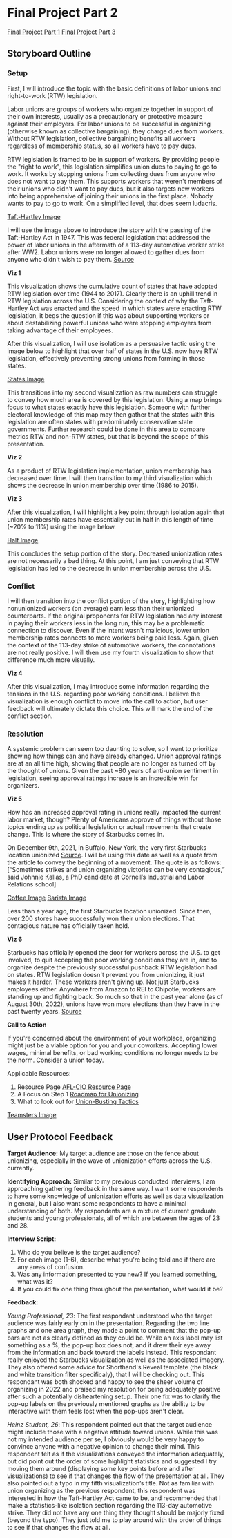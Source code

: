 # Final Project Part 2

[Final Project Part 1](/RachelF-Portfolio/final_project_RachelFrederiksen.html)
[Final Project Part 3](/RachelF-Portfolio/final_project_3_RachelFrederiksen.html)

## Storyboard Outline

### Setup

First, I will introduce the topic with the basic definitions of labor unions and right-to-work (RTW) legislation. 

Labor unions are groups of workers who organize together in support of their own interests, usually as a precautionary or protective measure against their employers. For labor unions to be successful in organizing (otherwise known as collective bargaining), they charge dues from workers. Without RTW legislation, collective bargaining benefits all workers regardless of membership status, so all workers have to pay dues. 

RTW legislation is framed to be in support of workers. By providing people the "right to work", this legislation simplifies union dues to paying to go to work. It works by stopping unions from collecting dues from anyone who does not want to pay them. This supports workers that weren't members of their unions who didn't want to pay dues, but it also targets new workers into being apprehensive of joining their unions in the first place. Nobody wants to pay to go to work. On a simplified level, that does seem ludacris. 

[Taft-Hartley Image](https://unsplash.com/photos/SYHi8oX0JC8)

I will use the image above to introduce the story with the passing of the Taft-Hartley Act in 1947. This was federal legislation that addressed the power of labor unions in the aftermath of a 113-day automotive worker strike after WW2. Labor unions were no longer allowed to gather dues from anyone who didn't wish to pay them. [Source](https://www.influencewatch.org/legislation/labor-management-relations-act-of-1947-taft-hartley-act/)

**Viz 1** 
<div class="flourish-embed flourish-chart" data-src="visualisation/11373594"><script src="https://public.flourish.studio/resources/embed.js"></script></div>

This visualization shows the cumulative count of states that have adopted RTW legislation over time (1944 to 2017). Clearly there is an uphill trend in RTW legislation across the U.S. Considering the context of why the Taft-Hartley Act was enacted and the speed in which states were enacting RTW legislation, it begs the question if this was about supporting workers or about destabilizing powerful unions who were stopping employers from taking advantage of their employees.

After this visualization, I will use isolation as a persuasive tactic using the image below to highlight that over half of states in the U.S. now have RTW legislation, effectively preventing strong unions from forming in those states. 

[States Image](https://unsplash.com/photos/hAJhORQHk94)

This transitions into my second visualization as raw numbers can struggle to convey how much area is covered by this legislation. Using a map brings focus to what states exactly have this legislation. Someone with further electoral knowledge of this map may then gather that the states with this legislation are often states with predominately conservative state governments. Further research could be done in this area to compare metrics RTW and non-RTW states, but that is beyond the scope of this presentation. 

**Viz 2** 
<div class="flourish-embed flourish-map" data-src="visualisation/11372048"><script src="https://public.flourish.studio/resources/embed.js"></script></div>

As a product of RTW legislation implementation, union membership has decreased over time. I will then transition to my third visualization which shows the decrease in union membership over time (1986 to 2015). 

**Viz 3** 
<div class="flourish-embed flourish-chart" data-src="visualisation/11373936"><script src="https://public.flourish.studio/resources/embed.js"></script></div>

After this visualization, I will highlight a key point through isolation again that union membership rates have essentially cut in half in this length of time (~20% to 11%) using the image below.

[Half Image](https://unsplash.com/photos/f8rG32kq9C4)

This concludes the setup portion of the story. Decreased unionization rates are not necessarily a bad thing. At this point, I am just conveying that RTW legislation has led to the decrease in union membership across the U.S. 

### Conflict

I will then transition into the conflict portion of the story, highlighting how nonunionized workers (on average) earn less than their unionized counterparts. If the original proponents for RTW legislation had any interest in paying their workers less in the long run, this may be a problematic connection to discover. Even if the intent wasn't malicious, lower union membership rates connects to more workers being paid less. Again, given the context of the 113-day strike of automotive workers, the connotations are not really positive. I will then use my fourth visualization to show that difference much more visually.

**Viz 4** 
<div class="flourish-embed flourish-chart" data-src="visualisation/11374068"><script src="https://public.flourish.studio/resources/embed.js"></script></div>

After this visualization, I may introduce some information regarding the tensions in the U.S. regarding poor working conditions. I believe the visualization is enough conflict to move into the call to action, but user feedback will ultimately dictate this choice. This will mark the end of the conflict section.

### Resolution

A systemic problem can seem too daunting to solve, so I want to prioritize showing how things can and have already changed. Union approval ratings are at an all time high, showing that people are no longer as turned off by the thought of unions. Given the past ~80 years of anti-union sentiment in legislation, seeing approval ratings increase is an incredible win for organizers.

**Viz 5**
<div class="flourish-embed flourish-chart" data-src="visualisation/11373153"><script src="https://public.flourish.studio/resources/embed.js"></script></div>

How has an increased approval rating in unions really impacted the current labor market, though? Plenty of Americans approve of things without those topics ending up as political legislation or actual movements that create change. This is where the story of Starbucks comes in. 

On December 9th, 2021, in Buffalo, New York, the very first Starbucks location unionized [Source](https://www.vox.com/recode/22825850/starbucks-union-first-organizing-vote-nlrb). I will be using this date as well as a quote from the article to convey the beginning of a movement. The quote is as follows: [“Sometimes strikes and union organizing victories can be very contagious,” said Johnnie Kallas, a PhD candidate at Cornell’s Industrial and Labor Relations school]

[Coffee Image](https://unsplash.com/photos/l24eJZ9cIQk)
[Barista Image](https://unsplash.com/photos/n-HtQS7IgU4)

Less than a year ago, the first Starbucks location unionized. Since then, over 200 stores have successfully won their union elections. That contagious nature has officially taken hold.

**Viz 6**
<div class="flourish-embed flourish-chart" data-src="visualisation/11373393"><script src="https://public.flourish.studio/resources/embed.js"></script></div>

Starbucks has officially opened the door for workers across the U.S. to get involved, to quit accepting the poor working conditions they are in, and to organize despite the previously successful pushback RTW legislation had on states. RTW legislation doesn't prevent you from unionizing, it just makes it harder. These workers aren't giving up. Not just Starbucks employees either. Anywhere from Amazon to REI to Chipotle, workers are standing up and fighting back. So much so that in the past year alone (as of August 30th, 2022), unions have won more elections than they have in the past twenty years. [Source](https://www.vox.com/recode/2022/8/30/23326654/2022-union-charts-elections-wins-strikes)

**Call to Action**

If you're concerned about the environment of your workplace, organizing might just be a viable option for you and your coworkers. Accepting lower wages, minimal benefits, or bad working conditions no longer needs to be the norm. Consider a union today.

Applicable Resources:
1. Resource Page [AFL-CIO Resource Page](https://aflcio.org/formaunion)
2. A Focus on Step 1 [Roadmap for Unionizing](https://uniontrack.com/blog/roadmap-for-unionizing-first-steps)
3. What to look out for [Union-Busting Tactics](https://www.laborlab.us/5_common_union_busting_tactics)

[Teamsters Image](https://unsplash.com/photos/455LJpC2sIM) 

## User Protocol Feedback

**Target Audience:** My target audience are those on the fence about unionizing, especially in the wave of unionization efforts across the U.S. currently. 

**Identifying Approach:** Similar to my previous conducted interviews, I am approaching gathering feedback in the same way. I want some respondents to have some knowledge of unionization efforts as well as data visualization in general, but I also want some respondents to have a minimal understanding of both. My respondents are a mixture of current graduate students and young professionals, all of which are between the ages of 23 and 28.

**Interview Script:**
1. Who do you believe is the target audience?
2. For each image (1-6), describe what you're being told and if there are any areas of confusion.
3. Was any information presented to you new? If you learned something, what was it?
4. If you could fix one thing throughout the presentation, what would it be?

**Feedback:**

*Young Professional, 23*: The first respondant understood who the target audience was fairly early on in the presentation. Regarding the two line graphs and one area graph, they made a point to comment that the pop-up bars are not as clearly defined as they could be. While an axis label may list something as a %, the pop-up box does not, and it drew their eye away from the information and back toward the labels instead. This respondant really enjoyed the Starbucks visualization as well as the associated imagery. They also offered some advice for Shorthand's Reveal template (the black and white transition filter specificaly), that I will be checking out. This respondant was both shocked and happy to see the sheer volume of organizing in 2022 and praised my resolution for being adequately positive after such a potentially disheartening setup. Their one fix was to clarify the pop-up labels on the previously mentioned graphs as the ability to be interactive with them feels lost when the pop-ups aren't clear. 

*Heinz Student, 26*: This respondent pointed out that the target audience might include those with a negative attitude toward unions. While this was not my intended audience per se, I obviously would be very happy to convince anyone with a negative opinion to change their mind. This respondent felt as if the visualizations conveyed the information adequately, but did point out the order of some highlight statistics and suggested I try moving them around (displaying some key points before and after visualizations) to see if that changes the flow of the presentation at all. They also pointed out a typo in my fifth visualization’s title. Not as familiar with union organizing as the previous respondent, this respondent was interested in how the Taft-Hartley Act came to be, and recommended that I make a statistics-like isolation section regarding the 113-day automotive strike. They did not have any one thing they thought should be majorly fixed (beyond the typo). They just told me to play around with the order of things to see if that changes the flow at all. 

